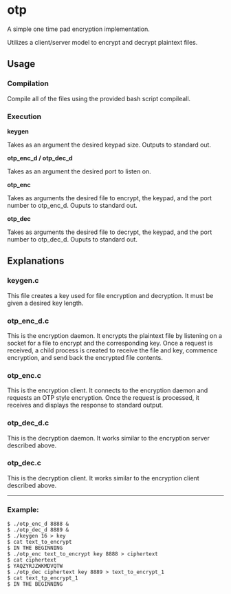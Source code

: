 # otp
A simple one time pad encryption implementation.

Utilizes a client/server model to encrypt and decrypt plaintext files.

## Usage

### Compilation

Compile all of the files using the provided bash script compileall. 

### Execution

**keygen**

Takes as an argument the desired keypad size. Outputs to standard out.

**otp_enc_d / otp_dec_d**

Takes as an argument the desired port to listen on.

**otp_enc**

Takes as arguments the desired file to encrypt, the keypad, and the port number to otp_enc_d. Ouputs to standard out.

**otp_dec**

Takes as arguments the desired file to decrypt, the keypad, and the port number to otp_dec_d. Ouputs to standard out.


####

## Explanations

### keygen.c
This file creates a key used for file encryption and decryption. It must be given a desired key length.

### otp_enc_d.c
This is the encryption daemon. It encrypts the plaintext file by listening on a socket for a file to encrypt and the corresponding key. Once a request is received, a child process is created to receive the file and key, commence encryption, and send back the encrypted file contents. 

### otp_enc.c
This is the encryption client. It connects to the encryption daemon and requests an OTP style encryption. Once the request is processed, it receives and displays the response to standard output.

### otp_dec_d.c
This is the decryption daemon. It works similar to the encryption server described above.

### otp_dec.c
This is the decryption client. It works similar to the encryption client described above.

----------------------------------------------------------------------------------------------------------------------------------------

### Example:

	$ ./otp_enc_d 8888 &	
	$ ./otp_dec_d 8889 &	
	$ ./keygen 16 > key	
	$ cat text_to_encrypt
	$ IN THE BEGINNING
	$ ./otp_enc text_to_encrypt key 8888 > ciphertext
	$ cat ciphertext	
	$ YAQZYRJZWKMDVQTW	
	$ ./otp_dec ciphertext key 8889 > text_to_encrypt_1	
	$ cat text_tp_encrypt_1
	$ IN THE BEGINNING